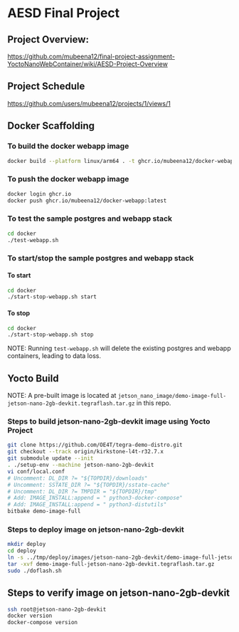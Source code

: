# AESD Final Project

## Project Overview:
https://github.com/mubeena12/final-project-assignment-YoctoNanoWebContainer/wiki/AESD-Project-Overview

## Project Schedule
https://github.com/users/mubeena12/projects/1/views/1

## Docker Scaffolding

### To build the docker webapp image

```bash
docker build --platform linux/arm64 . -t ghcr.io/mubeena12/docker-webapp:latest
```

### To push the docker webapp image

```bash
docker login ghcr.io
docker push ghcr.io/mubeena12/docker-webapp:latest
```

### To test the sample postgres and webapp stack

```bash
cd docker
./test-webapp.sh
```

### To start/stop the sample postgres and webapp stack

#### To start

```bash
cd docker
./start-stop-webapp.sh start
```

#### To stop

```bash
cd docker
./start-stop-webapp.sh stop
```

NOTE: Running `test-webapp.sh` will delete the existing postgres and webapp containers, leading to data loss.

## Yocto Build

NOTE: A pre-built image is located at `jetson_nano_image/demo-image-full-jetson-nano-2gb-devkit.tegraflash.tar.gz` in this repo.

### Steps to build jetson-nano-2gb-devkit image using Yocto Project

```bash
git clone https://github.com/OE4T/tegra-demo-distro.git 
git checkout --track origin/kirkstone-l4t-r32.7.x
git submodule update --init
. ./setup-env --machine jetson-nano-2gb-devkit
vi conf/local.conf 
# Uncomment: DL_DIR ?= "${TOPDIR}/downloads"
# Uncomment: SSTATE_DIR ?= "${TOPDIR}/sstate-cache"
# Uncomment: DL_DIR ?= TMPDIR = "${TOPDIR}/tmp"
# Add: IMAGE_INSTALL:append = " python3-docker-compose"
# Add: IMAGE_INSTALL:append = " python3-distutils"
bitbake demo-image-full
```

### Steps to deploy image on jetson-nano-2gb-devkit

```bash
mkdir deploy
cd deploy
ln -s ../tmp/deploy/images/jetson-nano-2gb-devkit/demo-image-full-jetson-nano-2gb-devkit.tegraflash.tar.gz
tar -xvf demo-image-full-jetson-nano-2gb-devkit.tegraflash.tar.gz
sudo ./doflash.sh
```

## Steps to verify image on jetson-nano-2gb-devkit

```bash
ssh root@jetson-nano-2gb-devkit
docker version
docker-compose version
```